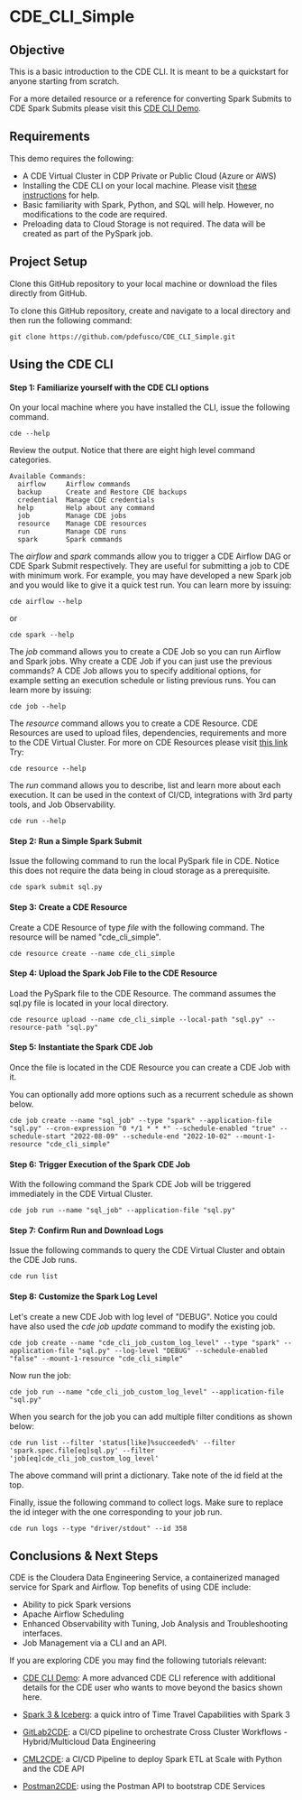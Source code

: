 # CDE_CLI_Simple


## Objective

This is a basic introduction to the CDE CLI. It is meant to be a quickstart for anyone starting from scratch.

For a more detailed resource or a reference for converting Spark Submits to CDE Spark Submits please visit this [CDE CLI Demo](https://github.com/pdefusco/CDE_CLI_demo).


## Requirements

This demo requires the following: 

* A CDE Virtual Cluster in CDP Private or Public Cloud (Azure or AWS)
* Installing the CDE CLI on your local machine. Please visit [these instructions](https://docs.cloudera.com/data-engineering/cloud/cli-access/topics/cde-download-cli.html) for help.
* Basic familiarity with Spark, Python, and SQL will help. However, no modifications to the code are required. 
* Preloading data to Cloud Storage is not required. The data will be created as part of the PySpark job.


## Project Setup

Clone this GitHub repository to your local machine or download the files directly from GitHub. 

To clone this GitHub repository, create and navigate to a local directory and then run the following command:

```
git clone https://github.com/pdefusco/CDE_CLI_Simple.git
```


## Using the CDE CLI

#### Step 1: Familiarize yourself with the CDE CLI options

On your local machine where you have installed the CLI, issue the following command.

```
cde --help
```

Review the output. Notice that there are eight high level command categories.

```
Available Commands:
  airflow     Airflow commands
  backup      Create and Restore CDE backups
  credential  Manage CDE credentials
  help        Help about any command
  job         Manage CDE jobs
  resource    Manage CDE resources
  run         Manage CDE runs
  spark       Spark commands
```

The *airflow* and *spark* commands allow you to trigger a CDE Airflow DAG or CDE Spark Submit respectively. 
They are useful for submitting a job to CDE with minimum work. For example, you may have developed a new Spark job and you would like to give it a quick test run.
You can learn more by issuing:

```
cde airflow --help
```

or 

```
cde spark --help
```

The *job* command allows you to create a CDE Job so you can run Airflow and Spark jobs. Why create a CDE Job if you can just use the previous commands?
A CDE Job allows you to specify additional options, for example setting an execution schedule or listing previous runs.
You can learn more by issuing:

```
cde job --help
```

The *resource* command allows you to create a CDE Resource. CDE Resources are used to upload files, dependencies, requirements and more to the CDE Virtual Cluster.
For more on CDE Resources please visit [this link](https://github.com/pdefusco/CDE_CLI_demo#jobs-resources-python-environments)
Try:

```
cde resource --help
```

The *run* command allows you to describe, list and learn more about each execution. It can be used in the context of CI/CD, integrations with 3rd party tools, and Job Observability.

```
cde run --help
```


#### Step 2: Run a Simple Spark Submit

Issue the following command to run the local PySpark file in CDE. Notice this does not require the data being in cloud storage as a prerequisite.

```
cde spark submit sql.py
```


#### Step 3: Create a CDE Resource

Create a CDE Resource of type *file* with the following command. The resource will be named "cde_cli_simple".

```
cde resource create --name cde_cli_simple
```


#### Step 4: Upload the Spark Job File to the CDE Resource

Load the PySpark file to the CDE Resource. The command assumes the sql.py file is located in your local directory.

```
cde resource upload --name cde_cli_simple --local-path "sql.py" --resource-path "sql.py"
```


#### Step 5: Instantiate the Spark CDE Job

Once the file is located in the CDE Resource you can create a CDE Job with it. 

You can optionally add more options such as a recurrent schedule as shown below. 

```
cde job create --name "sql_job" --type "spark" --application-file "sql.py" --cron-expression "0 */1 * * *" --schedule-enabled "true" --schedule-start "2022-08-09" --schedule-end "2022-10-02" --mount-1-resource "cde_cli_simple"
```


#### Step 6: Trigger Execution of the Spark CDE Job

With the following command the Spark CDE Job will be triggered immediately in the CDE Virtual Cluster. 

```
cde job run --name "sql_job" --application-file "sql.py"
```


#### Step 7: Confirm Run and Download Logs

Issue the following commands to query the CDE Virtual Cluster and obtain the CDE Job runs. 

```
cde run list
```

#### Step 8: Customize the Spark Log Level

Let's create a new CDE Job with log level of "DEBUG". Notice you could have also used the *cde job update* command to modify the existing job.

```
cde job create --name "cde_cli_job_custom_log_level" --type "spark" --application-file "sql.py" --log-level "DEBUG" --schedule-enabled "false" --mount-1-resource "cde_cli_simple"
```

Now run the job:

```
cde job run --name "cde_cli_job_custom_log_level" --application-file "sql.py"
```

When you search for the job you can add multiple filter conditions as shown below: 

```
cde run list --filter 'status[like]%succeeded%' --filter 'spark.spec.file[eq]sql.py' --filter 'job[eq]cde_cli_job_custom_log_level'
```

The above command will print a dictionary. Take note of the id field at the top.

Finally, issue the following command to collect logs. Make sure to replace the id integer with the one corresponding to your job run.

```
cde run logs --type "driver/stdout" --id 358
```


## Conclusions & Next Steps

CDE is the Cloudera Data Engineering Service, a containerized managed service for Spark and Airflow. 
Top benefits of using CDE include:

* Ability to pick Spark versions
* Apache Airflow Scheduling
* Enhanced Observability with Tuning, Job Analysis and Troubleshooting interfaces.
* Job Management via a CLI and an API. 

If you are exploring CDE you may find the following tutorials relevant:

* [CDE CLI Demo](https://github.com/pdefusco/CDE_CLI_demo): A more advanced CDE CLI reference with additional details for the CDE user who wants to move beyond the basics shown here. 

* [Spark 3 & Iceberg](https://github.com/pdefusco/Spark3_Iceberg_CML): a quick intro of Time Travel Capabilities with Spark 3

* [GitLab2CDE](https://github.com/pdefusco/Gitlab2CDE): a CI/CD pipeline to orchestrate Cross Cluster Workflows - Hybrid/Multicloud Data Engineering

* [CML2CDE](https://github.com/pdefusco/CML2CDE): a CI/CD Pipeline to deploy Spark ETL at Scale with Python and the CDE API

* [Postman2CDE](https://github.com/pdefusco/Oozie2CDE_Migration): using the Postman API to bootstrap CDE Services



